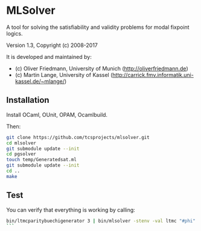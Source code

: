 MLSolver
========

A tool for solving the satisfiability and validity problems for modal fixpoint logics.

Version 1.3, Copyright (c) 2008-2017

It is developed and maintained by:
- (c) Oliver Friedmann, University of Munich (http://oliverfriedmann.de)
- (c) Martin Lange, University of Kassel (http://carrick.fmv.informatik.uni-kassel.de/~mlange/)


## Installation

Install OCaml, OUnit, OPAM, Ocamlbuild.

Then:
```bash	
git clone https://github.com/tcsprojects/mlsolver.git
cd mlsolver
git submodule update --init
cd pgsolver
touch temp/Generatedsat.ml
git submodule update --init
cd ..
make
```


## Test

You can verify that everything is working by calling:

````bash
bin/ltmcparitybuechigenerator 3 | bin/mlsolver -stenv -val ltmc "#phi" -pgs recursive
```
